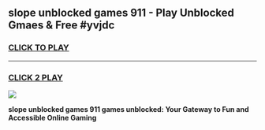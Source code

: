 
## slope unblocked games 911 - Play Unblocked Gmaes & Free #yvjdc
<h3>
<a href="https://news.freeplayer.one?title=slope_unblocked_games_911&ref=03M">CLICK TO PLAY</a></h3>
<hr>

<h3>
<a href="https://news.freeplayer.one?title=slope_unblocked_games_911&ref=03M">CLICK 2 PLAY</a>
  
</h3>

<a href="https://news.freeplayer.one?title=slope_unblocked_games_911&ref=03M"><img src="https://clearcache.store/games.png"></a>


**slope unblocked games 911 games unblocked: Your Gateway to Fun and Accessible Online Gaming**
